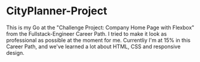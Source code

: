 # CityPlanner-Project

This is my Go at the "Challenge Project: Company Home Page with Flexbox" from the Fullstack-Engineer Career Path.
I tried to make it look as professional as possible at the moment for me. Currentliy I'm at 15% in this Career Path,
and we've learned a lot about HTML, CSS and responsive design.
